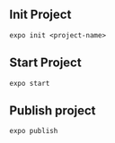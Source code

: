## Init Project
```
expo init <project-name>
```

## Start Project
```
expo start
```

## Publish project
```
expo publish
```